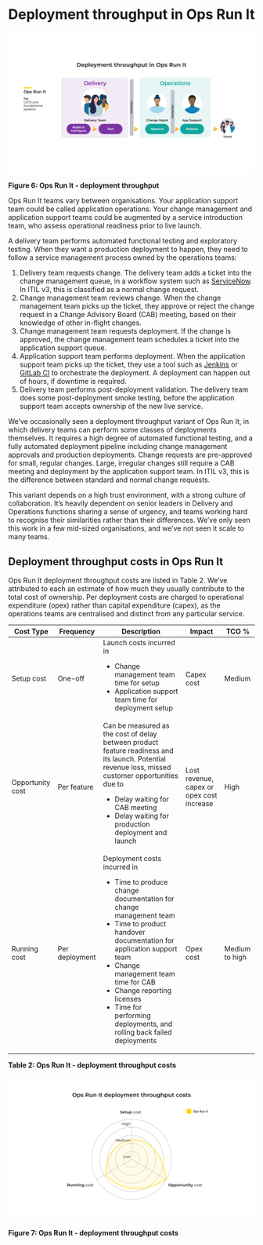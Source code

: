 # Deployment throughput in Ops Run It

![](../.gitbook/assets/what-is-ops-run-it/ops-run-it-deployment-throughput.png)

**Figure 6: Ops Run It - deployment throughput**

Ops Run It teams vary between organisations. Your application support team could be called application operations. Your change management and application support teams could be augmented by a service introduction team, who assess operational readiness prior to live launch. 

A delivery team performs automated functional testing and exploratory testing. When they want a production deployment to happen, they need to follow a service management process owned by the operations teams:

1. Delivery team requests change. The delivery team adds a ticket into the change management queue, in a workflow system such as [ServiceNow](https://www.servicenow.com/). In ITIL v3, this is classified as a normal change request. 
1. Change management team reviews change. When the change management team picks up the ticket, they approve or reject the change request in a Change Advisory Board (CAB) meeting, based on their knowledge of other in-flight changes.
1. Change management team requests deployment. If the change is approved, the change management team schedules a ticket into the application support queue.  
1. Application support team performs deployment. When the application support team picks up the ticket, they use a tool such as [Jenkins](https://www.jenkins.io/) or [GitLab CI](https://docs.gitlab.com/ee/ci/) to orchestrate the deployment. A deployment can happen out of hours, if downtime is required. 
1. Delivery team performs post-deployment validation. The delivery team does some post-deployment smoke testing, before the application support team accepts ownership of the new live service.

We’ve occasionally seen a deployment throughput variant of Ops Run It, in which delivery teams can perform some classes of deployments themselves. It requires a high degree of automated functional testing, and a fully automated deployment pipeline including change management approvals and production deployments. Change requests are pre-approved for small, regular changes. Large, irregular changes still require a CAB meeting and deployment by the application support team. In ITIL v3, this is the difference between standard and normal change requests.

This variant depends on a high trust environment, with a strong culture of collaboration. It’s heavily dependent on senior leaders in Delivery and Operations functions sharing a sense of urgency, and teams working hard to recognise their similarities rather than their differences. We’ve only seen this work in a few mid-sized organisations, and we’ve not seen it scale to many teams.
 
## Deployment throughput costs in Ops Run It

Ops Run It deployment throughput costs are listed in Table 2. We’ve attributed to each an estimate of how much they usually contribute to the total cost of ownership. Per deployment costs are charged to operational expenditure (opex) rather than capital expenditure (capex), as the operations teams are centralised and distinct from any particular service.

|Cost Type|Frequency|Description|Impact|TCO %|
|---|---|---|---|---|
|Setup cost|One-off|Launch costs incurred in<ul><li>Change management team time for setup</li><li>Application support team time for deployment setup</li></ul>|Capex cost|Medium|
|Opportunity cost|Per feature|Can be measured as the cost of delay between product feature readiness and its launch. Potential revenue loss, missed customer opportunities due to<ul><li>Delay waiting for CAB meeting</li><li>Delay waiting for production deployment and launch|Lost revenue, capex or opex cost increase</li></ul>|High|
|Running cost|Per deployment|Deployment costs incurred in<ul><li>Time to produce change documentation for change management team</li><li>Time to product handover documentation for application support team</li><li>Change management team time for CAB</li><li>Change reporting licenses</li><li>Time for performing deployments, and rolling back failed deployments</li></ul>|Opex cost|Medium to high|

**Table 2: Ops Run It - deployment throughput costs**

![](../.gitbook/assets/what-is-ops-run-it/ops-run-it-deployment-throughput-costs.png)

**Figure 7: Ops Run It - deployment throughput costs**


